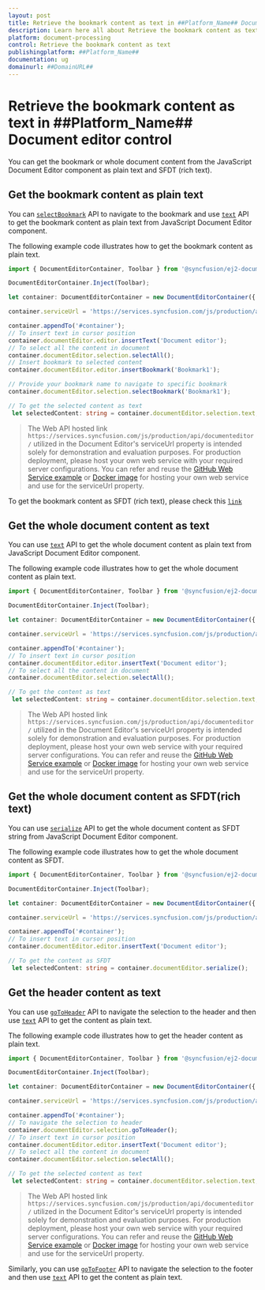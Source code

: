```yaml
---
layout: post
title: Retrieve the bookmark content as text in ##Platform_Name## Document editor control | Syncfusion
description: Learn here all about Retrieve the bookmark content as text in Syncfusion ##Platform_Name## Document editor control of Syncfusion Essential JS 2 and more.
platform: document-processing
control: Retrieve the bookmark content as text 
publishingplatform: ##Platform_Name##
documentation: ug
domainurl: ##DomainURL##
---
```


# Retrieve the bookmark content as text in ##Platform_Name## Document editor control

You can get the bookmark or whole document content from the JavaScript Document Editor component as plain text and SFDT (rich text).

## Get the bookmark content as plain text

You can [`selectBookmark`](../../document-editor/bookmark#select-bookmark) API to navigate to the bookmark and use [`text`](https://ej2.syncfusion.com/documentation/api/document-editor/selection#text-code-classlanguage-textstringcode) API to get the bookmark content as plain text from JavaScript Document Editor component.

The following example code illustrates how to get the bookmark content as plain text.

```ts
import { DocumentEditorContainer, Toolbar } from '@syncfusion/ej2-documenteditor';

DocumentEditorContainer.Inject(Toolbar);

let container: DocumentEditorContainer = new DocumentEditorContainer({ enableToolbar: true, height: '590px' });

container.serviceUrl = 'https://services.syncfusion.com/js/production/api/documenteditor/';

container.appendTo('#container');
// To insert text in cursor position
container.documentEditor.editor.insertText('Document editor');
// To select all the content in document
container.documentEditor.selection.selectAll();
// Insert bookmark to selected content
container.documentEditor.editor.insertBookmark('Bookmark1');

// Provide your bookmark name to navigate to specific bookmark
container.documentEditor.selection.selectBookmark('Bookmark1');

// To get the selected content as text
 let selectedContent: string = container.documentEditor.selection.text;
```

> The Web API hosted link `https://services.syncfusion.com/js/production/api/documenteditor/` utilized in the Document Editor's serviceUrl property is intended solely for demonstration and evaluation purposes. For production deployment, please host your own web service with your required server configurations. You can refer and reuse the [GitHub Web Service example](https://github.com/SyncfusionExamples/EJ2-DocumentEditor-WebServices) or [Docker image](https://hub.docker.com/r/syncfusion/word-processor-server) for hosting your own web service and use for the serviceUrl property.

To get the bookmark content as SFDT (rich text), please check this [`link`](../../document-editor/how-to/get-the-selected-content#get-the-selected-content-as-sfdt-rich-text)

## Get the whole document content as text

You can use [`text`](https://ej2.syncfusion.com/documentation/api/document-editor/selection#text-code-classlanguage-textstringcode) API to get the whole document content as plain text from JavaScript Document Editor component.

The following example code illustrates how to get the whole document content as plain text.

```ts
import { DocumentEditorContainer, Toolbar } from '@syncfusion/ej2-documenteditor';

DocumentEditorContainer.Inject(Toolbar);

let container: DocumentEditorContainer = new DocumentEditorContainer({ enableToolbar: true, height: '590px' });

container.serviceUrl = 'https://services.syncfusion.com/js/production/api/documenteditor/';

container.appendTo('#container');
// To insert text in cursor position
container.documentEditor.editor.insertText('Document editor');
// To select all the content in document
container.documentEditor.selection.selectAll();

// To get the content as text
 let selectedContent: string = container.documentEditor.selection.text;
```

> The Web API hosted link `https://services.syncfusion.com/js/production/api/documenteditor/` utilized in the Document Editor's serviceUrl property is intended solely for demonstration and evaluation purposes. For production deployment, please host your own web service with your required server configurations. You can refer and reuse the [GitHub Web Service example](https://github.com/SyncfusionExamples/EJ2-DocumentEditor-WebServices) or [Docker image](https://hub.docker.com/r/syncfusion/word-processor-server) for hosting your own web service and use for the serviceUrl property.

## Get the whole document content as SFDT(rich text)

You can use [`serialize`](https://ej2.syncfusion.com/documentation/api/document-editor#serialize) API to get the whole document content as SFDT string from JavaScript Document Editor component.

The following example code illustrates how to get the whole document content as SFDT.

```ts
import { DocumentEditorContainer, Toolbar } from '@syncfusion/ej2-documenteditor';

DocumentEditorContainer.Inject(Toolbar);

let container: DocumentEditorContainer = new DocumentEditorContainer({ enableToolbar: true, height: '590px' });

container.serviceUrl = 'https://services.syncfusion.com/js/production/api/documenteditor/';

container.appendTo('#container');
// To insert text in cursor position
container.documentEditor.editor.insertText('Document editor');

// To get the content as SFDT
 let selectedContent: string = container.documentEditor.serialize();
```


## Get the header content as text

You can use [`goToHeader`](https://ej2.syncfusion.com/documentation/api/document-editor/selection#gotoheader) API to navigate the selection to the header and then use [`text`](https://ej2.syncfusion.com/documentation/api/document-editor/selection#text-code-classlanguage-textstringcode) API to get the content as plain text.

The following example code illustrates how to get the header content as plain text.

```ts
import { DocumentEditorContainer, Toolbar } from '@syncfusion/ej2-documenteditor';

DocumentEditorContainer.Inject(Toolbar);

let container: DocumentEditorContainer = new DocumentEditorContainer({ enableToolbar: true, height: '590px' });

container.serviceUrl = 'https://services.syncfusion.com/js/production/api/documenteditor/';

container.appendTo('#container');
// To navigate the selection to header
container.documentEditor.selection.goToHeader();
// To insert text in cursor position
container.documentEditor.editor.insertText('Document editor');
// To select all the content in document
container.documentEditor.selection.selectAll();

// To get the selected content as text
 let selectedContent: string = container.documentEditor.selection.text;
```

> The Web API hosted link `https://services.syncfusion.com/js/production/api/documenteditor/` utilized in the Document Editor's serviceUrl property is intended solely for demonstration and evaluation purposes. For production deployment, please host your own web service with your required server configurations. You can refer and reuse the [GitHub Web Service example](https://github.com/SyncfusionExamples/EJ2-DocumentEditor-WebServices) or [Docker image](https://hub.docker.com/r/syncfusion/word-processor-server) for hosting your own web service and use for the serviceUrl property.

Similarly, you can use [`goToFooter`](https://ej2.syncfusion.com/documentation/api/document-editor/selection#gotofooter) API to navigate the selection to the footer and then use [`text`](https://ej2.syncfusion.com/documentation/api/document-editor/selection#text-code-classlanguage-textstringcode) API to get the content as plain text.